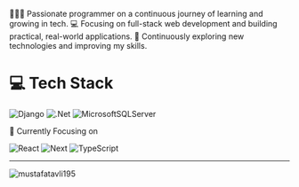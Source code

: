 👩🏻‍💻 Passionate programmer on a continuous journey of learning and growing in tech.
💻 Focusing on full-stack web development and building practical, real-world applications.
💭 Continuously exploring new technologies and improving my skills.


# 💻 Tech Stack
<!-- Badges from https://github.com/Ileriayo/markdown-badges -->
![Django](https://img.shields.io/badge/django-%23092E20.svg?style=for-the-badge&logo=django&logoColor=white)
![.Net](https://img.shields.io/badge/.NET-5C2D91?style=for-the-badge&logo=.net&logoColor=white)
![MicrosoftSQLServer](https://img.shields.io/badge/Microsoft%20SQL%20Server-CC2927?style=for-the-badge&logo=microsoft%20sql%20server&logoColor=white)

🔎 Currently Focusing on

![React](https://img.shields.io/badge/React-61DAFB?style=for-the-badge&logo=react&logoColor=black)
![Next](https://img.shields.io/badge/Next.js-000000?style=for-the-badge&logo=nextdotjs&logoColor=white)
![TypeScript](https://img.shields.io/badge/TypeScript-007ACC?style=for-the-badge&logo=typescript&logoColor=white)



---

<p><img align="left" src="https://github-readme-stats.vercel.app/api/top-langs?username=mustafatavli195&show_icons=true&locale=en&layout=compact" alt="mustafatavli195" /></p>

